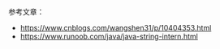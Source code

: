 参考文章：
- https://www.cnblogs.com/wangshen31/p/10404353.html
- https://www.runoob.com/java/java-string-intern.html